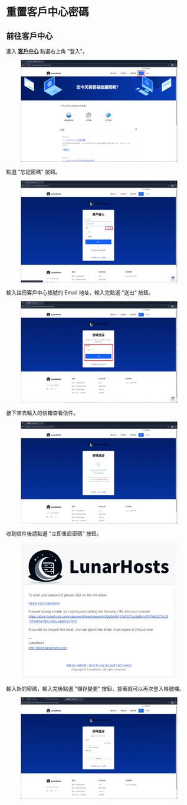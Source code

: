 # 重置客戶中心密碼

## 前往客戶中心

進入 [**客戶中心**](https://store.lunarhosts.com/) 點選右上角 "登入"。

<figure><img src="../../.gitbook/assets/重置-登入.png" alt=""><figcaption></figcaption></figure>

點選 "忘記密碼" 按鈕。

<figure><img src="../../.gitbook/assets/重置-忘記密碼.png" alt=""><figcaption></figcaption></figure>

輸入註冊客戶中心帳號的 Email 地址，輸入完點選 "送出" 按鈕。

<figure><img src="../../.gitbook/assets/重置-輸入gmail.png" alt=""><figcaption></figcaption></figure>

接下來去輸入的信箱查看信件。

<figure><img src="../../.gitbook/assets/image (13).png" alt=""><figcaption></figcaption></figure>

收到信件後請點選 "立即重設密碼" 按鈕。

<figure><img src="../../.gitbook/assets/image (14).png" alt=""><figcaption></figcaption></figure>

輸入新的密碼，輸入完後點選 "儲存變更" 按鈕，接著就可以再次登入帳號囉。

<figure><img src="../../.gitbook/assets/image (15).png" alt=""><figcaption></figcaption></figure>
